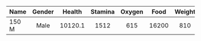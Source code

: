 | Name       | Gender     | Health     | Stamina    | Oxygen     | Food       | Weight     | Melee      |
| :--------- | :--------: | :--------: | :--------: | :--------: | :--------: | :--------: | :--------: |
| 150 M      | Male       | 10120.1    | 1512       | 615        | 16200      | 810        | 290.1      |
